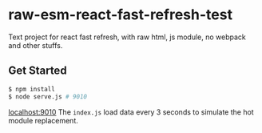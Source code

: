 # raw-esm-react-fast-refresh-test
Text project for react fast refresh, with raw html, js module, no webpack and other stuffs.

## Get Started

```bash
$ npm install
$ node serve.js # 9010
```

[localhost:9010](http://localhost:9010)
The `index.js` load data every 3 seconds to simulate the hot module replacement.
